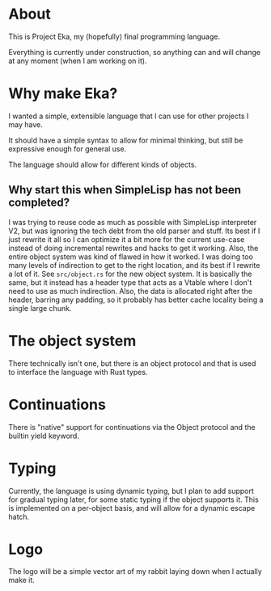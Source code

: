 # About
This is Project Eka, my (hopefully) final programming language.

Everything is currently under construction, so anything can and will change at any moment (when I am
working on it).


# Why make Eka?
I wanted a simple, extensible language that I can use for other projects I may have.

It should have a simple syntax to allow for minimal thinking, but still be expressive enough for
general use.

The language should allow for different kinds of objects.

## Why start this when SimpleLisp has not been completed?
I was trying to reuse code as much as possible with SimpleLisp interpreter V2, but was ignoring the
tech debt from the old parser and stuff. Its best if I just rewrite it all so I can optimize it a
bit more for the current use-case instead of doing incremental rewrites and hacks to get it working.
Also, the entire object system was kind of flawed in how it worked. I was doing too many levels of
indirection to get to the right location, and its best if I rewrite a lot of it. See `src/object.rs`
for the new object system. It is basically the same, but it instead has a header type that acts as a
Vtable where I don't need to use as much indirection. Also, the data is allocated right after the
header, barring any padding, so it probably has better cache locality being a single large chunk.


# The object system
There technically isn't one, but there is an object protocol and that is used to interface the
language with Rust types.


# Continuations
There is "native" support for continuations via the Object protocol and the builtin yield keyword.


# Typing
Currently, the language is using dynamic typing, but I plan to add support for gradual typing later,
for some static typing if the object supports it. This is implemented on a per-object basis, and
will allow for a dynamic escape hatch.


# Logo
The logo will be a simple vector art of my rabbit laying down when I actually make it.
